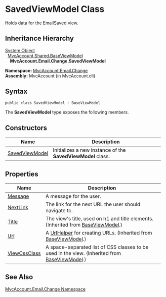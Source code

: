 SavedViewModel Class
====================
Holds data for the EmailSaved view.


Inheritance Hierarchy
---------------------
[System.Object][1]  
  [MvcAccount.Shared.BaseViewModel][2]  
    **MvcAccount.Email.Change.SavedViewModel**  

**Namespace:** [MvcAccount.Email.Change][3]  
**Assembly:** MvcAccount (in MvcAccount.dll)

Syntax
------

```csharp
public class SavedViewModel : BaseViewModel
```

The **SavedViewModel** type exposes the following members.


Constructors
------------

Name                | Description                                                 
------------------- | ----------------------------------------------------------- 
[SavedViewModel][4] | Initializes a new instance of the **SavedViewModel** class. 


Properties
----------

Name               | Description                                                                                        
------------------ | -------------------------------------------------------------------------------------------------- 
[Message][5]       | A message for the user.                                                                            
[NextLink][6]      | The link for the next URL the user should navigate to.                                             
[Title][7]         | The view's title, used on h1 and title elements. (Inherited from [BaseViewModel][2].)              
[Url][8]           | A [UrlHelper][9] for creating URLs. (Inherited from [BaseViewModel][2].)                           
[ViewCssClass][10] | A space-separated list of CSS classes to be used in the view. (Inherited from [BaseViewModel][2].) 


See Also
--------
[MvcAccount.Email.Change Namespace][3]  

[1]: http://msdn.microsoft.com/en-us/library/e5kfa45b
[2]: ../../MvcAccount.Shared/BaseViewModel/README.md
[3]: ../README.md
[4]: _ctor.md
[5]: Message.md
[6]: NextLink.md
[7]: ../../MvcAccount.Shared/BaseViewModel/Title.md
[8]: ../../MvcAccount.Shared/BaseViewModel/Url.md
[9]: http://msdn.microsoft.com/en-us/library/dd492578
[10]: ../../MvcAccount.Shared/BaseViewModel/ViewCssClass.md
